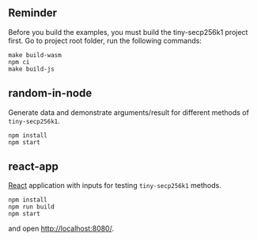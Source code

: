## Reminder

Before you build the examples, you must build the tiny-secp256k1 project first.
Go to project root folder, run the following commands:
```
make build-wasm
npm ci
make build-js
```
## random-in-node

Generate data and demonstrate arguments/result for different methods of `tiny-secp256k1`.

```
npm install
npm start
```

## react-app

[React](https://reactjs.org/) application with inputs for testing `tiny-secp256k1` methods.

```
npm install
npm run build
npm start
```

and open [http://localhost:8080/](http://localhost:8080/).
